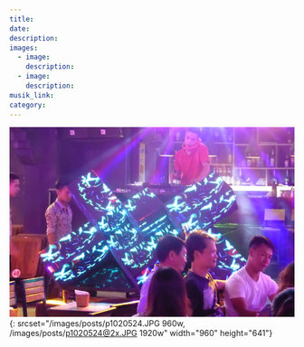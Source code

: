 ```yaml
---
title:
date:
description:
images:
  - image:
    description:
  - image:
    description:
musik_link:
category:
---
```


![](/images/posts/p1020524.JPG){: srcset="/images/posts/p1020524.JPG 960w, /images/posts/p1020524@2x.JPG 1920w" width="960" height="641"}